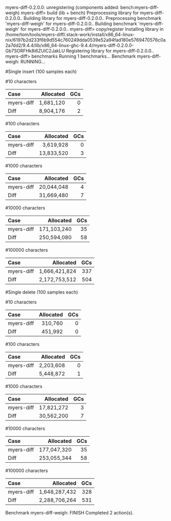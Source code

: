 myers-diff-0.2.0.0: unregistering (components added: bench:myers-diff-weigh)
myers-diff> build (lib + bench)
Preprocessing library for myers-diff-0.2.0.0..
Building library for myers-diff-0.2.0.0..
Preprocessing benchmark 'myers-diff-weigh' for myers-diff-0.2.0.0..
Building benchmark 'myers-diff-weigh' for myers-diff-0.2.0.0..
myers-diff> copy/register
Installing library in /home/tom/tools/myers-diff/.stack-work/install/x86_64-linux-nix/6197b2d233f6b9d554c760249dda0539e52a94fad180e5769470576c0a2a7dd2/9.4.4/lib/x86_64-linux-ghc-9.4.4/myers-diff-0.2.0.0-Gb7SORFHk8i6ZUIC2JakLU
Registering library for myers-diff-0.2.0.0..
myers-diff> benchmarks
Running 1 benchmarks...
Benchmark myers-diff-weigh: RUNNING...

#Single insert (100 samples each)

#10 characters

|Case|Allocated|GCs|
|:---|---:|---:|
|myers-diff|1,681,120|0|
|Diff|8,904,176|2|

#100 characters

|Case|Allocated|GCs|
|:---|---:|---:|
|myers-diff|3,619,928|0|
|Diff|13,833,520|3|

#1000 characters

|Case|Allocated|GCs|
|:---|---:|---:|
|myers-diff|20,044,048|4|
|Diff|31,669,480|7|

#10000 characters

|Case|Allocated|GCs|
|:---|---:|---:|
|myers-diff|171,103,240|35|
|Diff|250,594,080|58|

#100000 characters

|Case|Allocated|GCs|
|:---|---:|---:|
|myers-diff|1,666,421,824|337|
|Diff|2,172,753,512|504|

#Single delete (100 samples each)

#10 characters

|Case|Allocated|GCs|
|:---|---:|---:|
|myers-diff|310,760|0|
|Diff|451,992|0|

#100 characters

|Case|Allocated|GCs|
|:---|---:|---:|
|myers-diff|2,203,608|0|
|Diff|5,448,872|1|

#1000 characters

|Case|Allocated|GCs|
|:---|---:|---:|
|myers-diff|17,821,272|3|
|Diff|30,562,200|7|

#10000 characters

|Case|Allocated|GCs|
|:---|---:|---:|
|myers-diff|177,047,320|35|
|Diff|253,055,344|58|

#100000 characters

|Case|Allocated|GCs|
|:---|---:|---:|
|myers-diff|1,648,287,432|328|
|Diff|2,288,706,264|531|
Benchmark myers-diff-weigh: FINISH
Completed 2 action(s).
